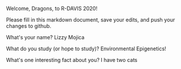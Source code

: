 Welcome, Dragons, to R-DAVIS 2020! 



Please fill in this markdown document, save your edits, and push your changes to github. 


What's your name? 
Lizzy Mojica

What do you study (or hope to study)?
Environmental Epigenetics!

What's one interesting fact about you? 
I have two cats

